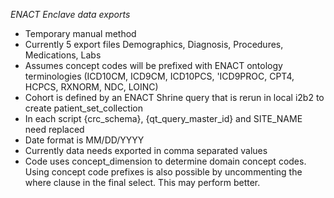  *ENACT Enclave data exports*
- Temporary manual method 
- Currently 5 export files Demographics, Diagnosis, Procedures, Medications, Labs
- Assumes concept codes will be prefixed with ENACT ontology terminologies (ICD10CM, ICD9CM, ICD10PCS, 'ICD9PROC, CPT4, HCPCS, RXNORM, NDC, LOINC)
- Cohort is defined by an ENACT Shrine query that is rerun in local i2b2 to create patient_set_collection
- In each script {crc_schema}, {qt_query_master_id} and SITE_NAME need replaced
- Date format is MM/DD/YYYY
- Currently data needs exported in comma separated values
- Code uses concept_dimension to determine domain concept codes. Using concept code prefixes is also possible by uncommenting the where clause in the final select. This may perform better.
